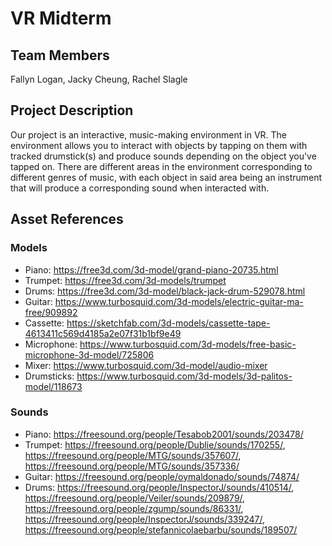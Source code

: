 # VR Midterm

## Team Members
Fallyn Logan, Jacky Cheung, Rachel Slagle

## Project Description
Our project is an interactive, music-making environment in VR. The environment allows you to interact with objects by tapping on them with tracked drumstick(s) and produce sounds depending on the object you've tapped on. There are different areas in the environment corresponding to different genres of music, with each object in said area being an instrument that will produce a corresponding sound when interacted with.

## Asset References
### Models
* Piano: https://free3d.com/3d-model/grand-piano-20735.html
* Trumpet: https://free3d.com/3d-models/trumpet
* Drums: https://free3d.com/3d-model/black-jack-drum-529078.html
* Guitar: https://www.turbosquid.com/3d-models/electric-guitar-ma-free/909892
* Cassette: https://sketchfab.com/3d-models/cassette-tape-4613411c569d4185a2e07f31b1bf9e49
* Microphone: https://www.turbosquid.com/3d-models/free-basic-microphone-3d-model/725806
* Mixer: https://www.turbosquid.com/3d-model/audio-mixer
* Drumsticks: https://www.turbosquid.com/3d-models/3d-palitos-model/118673
### Sounds
* Piano: https://freesound.org/people/Tesabob2001/sounds/203478/
* Trumpet: https://freesound.org/people/Dublie/sounds/170255/, https://freesound.org/people/MTG/sounds/357607/, https://freesound.org/people/MTG/sounds/357336/
* Guitar: https://freesound.org/people/oymaldonado/sounds/74874/
* Drums: https://freesound.org/people/InspectorJ/sounds/410514/, https://freesound.org/people/Veiler/sounds/209879/, https://freesound.org/people/zgump/sounds/86331/, https://freesound.org/people/InspectorJ/sounds/339247/, https://freesound.org/people/stefannicolaebarbu/sounds/189507/
